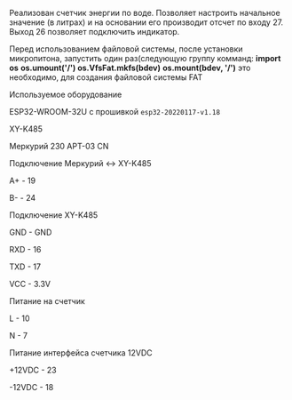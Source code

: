 Реализован счетчик энергии по воде. Позволяет настроить начальное значение (в литрах) и на основании его производит отсчет по входу 27. Выход 26 позволяет подключить индикатор.

Перед использованием файловой системы, после установки микропитона, запустить один раз(следующую группу комманд:
**import os**
**os.umount('/')
os.VfsFat.mkfs(bdev)**
**os.mount(bdev, '/')**
это необходимо, для создания файловой системы FAT



Используемое оборудование

ESP32-WROOM-32U с прошивкой `esp32-20220117-v1.18`

XY-K485

Меркурий 230 APT-03 CN



Подключение Меркурий <-> XY-K485

A+ - 19

B- - 24

Подключение XY-K485

GND - GND

RXD - 16

TXD - 17

VCC - 3.3V

Питание на счетчик

L - 10

N - 7

Питание интерфейса счетчика 12VDC

+12VDC - 23

-12VDC - 18

